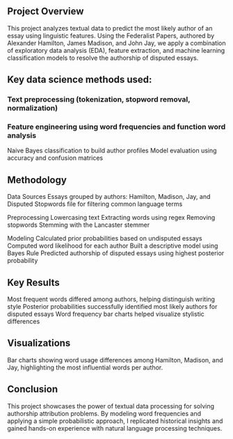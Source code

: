 ## Project Overview
This project analyzes textual data to predict the most likely author of an essay using linguistic features. Using the Federalist Papers, authored by Alexander Hamilton, James Madison, and John Jay, we apply a combination of exploratory data analysis (EDA), feature extraction, and machine learning classification models to resolve the authorship of disputed essays.

## Key data science methods used:

### Text preprocessing (tokenization, stopword removal, normalization)
### Feature engineering using word frequencies and function word analysis
Naive Bayes classification to build author profiles
Model evaluation using accuracy and confusion matrices

## Methodology
Data Sources
Essays grouped by authors: Hamilton, Madison, Jay, and Disputed
Stopwords file for filtering common language terms

Preprocessing
Lowercasing text
Extracting words using regex
Removing stopwords
Stemming with the Lancaster stemmer

Modeling
Calculated prior probabilities based on undisputed essays
Computed word likelihood for each author
Built a descriptive model using Bayes Rule
Predicted authorship of disputed essays using highest posterior probability

## Key Results
Most frequent words differed among authors, helping distinguish writing style
Posterior probabilities successfully identified most likely authors for disputed essays
Word frequency bar charts helped visualize stylistic differences

## Visualizations
Bar charts showing word usage differences among Hamilton, Madison, and Jay, highlighting the most influential words per author.

## Conclusion
This project showcases the power of textual data processing for solving authorship attribution problems. By modeling word frequencies and applying a simple probabilistic approach, I replicated historical insights and gained hands-on experience with natural language processing techniques.
